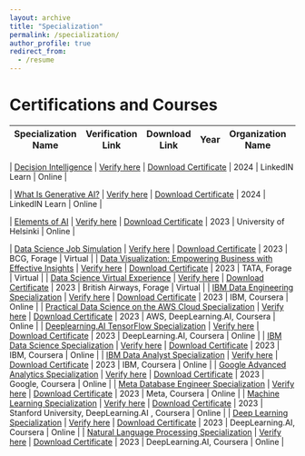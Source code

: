 ```yaml
---
layout: archive
title: "Specialization"
permalink: /specialization/
author_profile: true
redirect_from:
  - /resume
---
```

# Certifications and Courses

| Specialization Name | Verification Link | Download Link | Year | Organization Name | Format |
| ------------------- | ------------------ | ------------------- | ---- | ------------------- | ------ |

| [Decision Intelligence](https://www.linkedin.com/learning/certificates/c77e5c559a85e3af16ef1eaaf2e56f3efd94fe34d74022ee8d2fecafb585c6f8) | [Verify here](https://www.linkedin.com/learning/certificates/c77e5c559a85e3af16ef1eaaf2e56f3efd94fe34d74022ee8d2fecafb585c6f8) | [Download Certificate](/files/specialization/linkedinlearning/CertificateOfCompletion_Decision_Intelligence.pdf) | 2024 | LinkedIN Learn | Online |

| [What Is Generative AI?](https://www.linkedin.com/learning/certificates/b4ab3625ddb5e560bc314286fc937a8fa1dd53b90f720a27fa7f9a222f17ca52) | [Verify here](https://www.linkedin.com/learning/certificates/b4ab3625ddb5e560bc314286fc937a8fa1dd53b90f720a27fa7f9a222f17ca52) | [Download Certificate](/files/specialization/linkedinlearning/CertificateOfCompletion_What_Is_Generative_AI.pdf) | 2024 | LinkedIN Learn | Online |


| [Elements of AI](https://certificates.mooc.fi/validate/nqz4u6z4amg) | [Verify here](https://certificates.mooc.fi/validate/nqz4u6z4amg) | [Download Certificate](/files/specialization/coursera/certificate-elements-of-ai.pdf) | 2023 | University of Helsinki | Online |

| [Data Science Job Simulation](https://forage-uploads-prod.s3.amazonaws.com/completion-certificates/BCG%20/Tcz8gTtprzAS4xSoK_BCG_5Pjc8nnpPsLHjjRzY_1700835543297_completion_certificate.pdf) | [Verify here](https://forage-uploads-prod.s3.amazonaws.com/completion-certificates/BCG%20/Tcz8gTtprzAS4xSoK_BCG_5Pjc8nnpPsLHjjRzY_1700835543297_completion_certificate.pdf) | [Download Certificate](/files/specialization/Forage/DS-Job-Simulation.pdf) | 2023 | BCG, Forage | Virtual |
| [Data Visualization: Empowering Business with Effective Insights](#) | [Verify here](#) | [Download Certificate](/files/specialization/Forage/DataViz-Forage.pdf) | 2023 | TATA, Forage | Virtual |
| [Data Science Virtual Experience](https://forage-uploads-prod.s3.amazonaws.com/completion-certificates/Tata/MyXvBcppsW2FkNYCX_Tata_5Pjc8nnpPsLHjjRzY_1700834069383_completion_certificate.pdf) | [Verify here](https://forage-uploads-prod.s3.amazonaws.com/completion-certificates/Tata/MyXvBcppsW2FkNYCX_Tata_5Pjc8nnpPsLHjjRzY_1700834069383_completion_certificate.pdf) | [Download Certificate](/files/specialization/Forage/DS-Virtual-Exp.pdf) | 2023 | British Airways, Forage | Virtual |
| [IBM Data Engineering Specialization](https://www.coursera.org/account/accomplishments/professional-cert/TPAUXPYJKE2V) | [Verify here](https://www.coursera.org/account/accomplishments/professional-cert/TPAUXPYJKE2V) | [Download Certificate](/files/specialization/coursera/IBM%20Data%20Engineering.pdf) | 2023 | IBM, Coursera |  Online |
| [Practical Data Science on the AWS Cloud Specialization](https://www.coursera.org/account/accomplishments/specialization/KM6ETYVWQTCZ) | [Verify here](https://www.coursera.org/account/accomplishments/specialization/KM6ETYVWQTCZ) | [Download Certificate](/files/specialization/coursera/Practical%20Data%20Science%20on%20the%20AWS%20Cloud.pdf) | 2023 | AWS, DeepLearning.AI, Coursera |  Online |
| [Deeplearning.AI TensorFlow Specialization](https://www.coursera.org/account/accomplishments/professional-cert/LF4AHT9XH5Q6) | [Verify here](https://www.coursera.org/account/accomplishments/professional-cert/LF4AHT9XH5Q6) | [Download Certificate](/files/specialization/coursera/DeepLearning.AI%20TensorFlow%20Developer.pdf) | 2023 | DeepLearning.AI, Coursera | Online |
| [IBM Data Science Specialization](https://www.coursera.org/account/accomplishments/professional-cert/XSPF7B7Z99U4) | [Verify here](https://www.coursera.org/account/accomplishments/professional-cert/XSPF7B7Z99U4) | [Download Certificate](/files/specialization/coursera/IBM%20Data%20Science.pdf) | 2023 | IBM, Coursera | Online |
| [IBM Data Analyst Specialization](https://www.coursera.org/account/accomplishments/professional-cert/VESMHXL2RDFD) | [Verify here](https://www.coursera.org/account/accomplishments/professional-cert/VESMHXL2RDFD) | [Download Certificate](/files/specialization/coursera/IBM%20Data%20Analyst.pdf) | 2023 | IBM, Coursera |  Online |
| [Google Advanced Analytics Specialization](https://www.coursera.org/account/accomplishments/professional-cert/MFYJ588BTHFZ) | [Verify here](https://www.coursera.org/account/accomplishments/professional-cert/MFYJ588BTHFZ) | [Download Certificate](/files/specialization/coursera/Google%20Advanced%20Data%20Analytics.pdf) | 2023 | Google, Coursera |  Online |
| [Meta Database Engineer Specialization](https://www.coursera.org/account/accomplishments/professional-cert/QYENHPXAWNMM) | [Verify here](https://www.coursera.org/account/accomplishments/professional-cert/QYENHPXAWNMM) | [Download Certificate](/files/specialization/coursera/Meta%20Database%20Engineer.pdf) | 2023 | Meta, Coursera |  Online |
| [Machine Learning Specialization](https://www.coursera.org/account/accomplishments/specialization/CPENPP38PHXV) | [Verify here](https://www.coursera.org/account/accomplishments/specialization/CPENPP38PHXV) | [Download Certificate](/files/specialization/coursera/Machine%20Learning%20by%20Deeplearning.AI%20&%20Stanford.pdf) | 2023 | Stanford University, DeepLearning.AI , Coursera |  Online |
| [Deep Learning Specialization](https://www.coursera.org/account/accomplishments/specialization/4993PD76Z6SX) | [Verify here](https://www.coursera.org/account/accomplishments/specialization/4993PD76Z6SX) | [Download Certificate](/files/specialization/coursera/Deep%20Learning.pdf) | 2023 | DeepLearning.AI, Coursera |  Online |
| [Natural Language Processing Specialization](https://www.coursera.org/account/accomplishments/specialization/8V6FRBECS8ZV) | [Verify here](https://www.coursera.org/account/accomplishments/specialization/8V6FRBECS8ZV) | [Download Certificate](/files/specialization/coursera/Natural%20Language%20Processing%20by%20Deeplearning.AI.pdf) | 2023 |  DeepLearning.AI, Coursera |  Online |